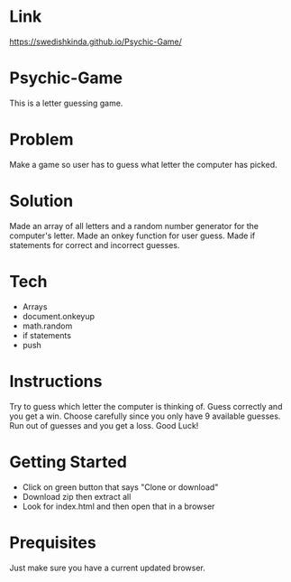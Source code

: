 # Link
https://swedishkinda.github.io/Psychic-Game/

# Psychic-Game
This is a letter guessing game.

# Problem
Make a game so user has to guess what letter the computer has picked.

# Solution
Made an array of all letters and a random number generator for the computer's letter. Made an onkey function for user guess. Made if statements for correct and incorrect guesses.

# Tech
- Arrays
- document.onkeyup
- math.random
- if statements
- push

# Instructions
Try to guess which letter the computer is thinking of. Guess correctly and you get a win. Choose carefully since you only have 9 available guesses. Run out of guesses and you get a loss. Good Luck!

# Getting Started
- Click on green button that says "Clone or download"
- Download zip then extract all
- Look for index.html and then open that in a browser

# Prequisites
Just make sure you have a current updated browser.
